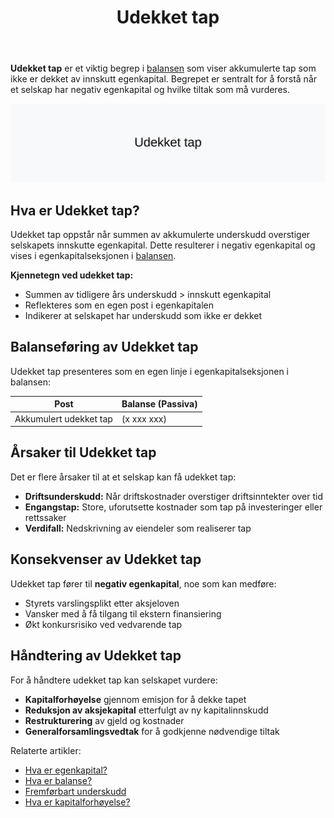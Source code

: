 ﻿---
title: "Udekket tap"
seoTitle: "Udekket tap"
meta_description: '**Udekket tap** er et viktig begrep i [balansen](/blogs/regnskap/hva-er-balanse "Hva er Balanse? Komplett Guide til Balanseregnskap") som viser akkumulerte tap ...'
slug: udekket-tap
type: blog
layout: pages/single
---

**Udekket tap** er et viktig begrep i [balansen](/blogs/regnskap/hva-er-balanse "Hva er Balanse? Komplett Guide til Balanseregnskap") som viser akkumulerte tap som ikke er dekket av innskutt egenkapital. Begrepet er sentralt for å forstå når et selskap har negativ egenkapital og hvilke tiltak som må vurderes.

![Illustrasjon med teksten Udekket tap](udekket-tap-image.svg)

## Hva er Udekket tap?

Udekket tap oppstår når summen av akkumulerte underskudd overstiger selskapets innskutte egenkapital. Dette resulterer i negativ egenkapital og vises i egenkapitalseksjonen i [balansen](/blogs/regnskap/hva-er-balanse "Hva er Balanse? Komplett Guide til Balanseregnskap").

**Kjennetegn ved udekket tap:**

* Summen av tidligere års underskudd > innskutt egenkapital
* Reflekteres som en egen post i egenkapitalen
* Indikerer at selskapet har underskudd som ikke er dekket

## Balanseføring av Udekket tap

Udekket tap presenteres som en egen linje i egenkapitalseksjonen i balansen:

| **Post**               | **Balanse (Passiva)** |
|-------------------------|-----------------------|
| Akkumulert udekket tap  | (x xxx xxx)           |

## Årsaker til Udekket tap

Det er flere årsaker til at et selskap kan få udekket tap:

* **Driftsunderskudd:** Når driftskostnader overstiger driftsinntekter over tid
* **Engangstap:** Store, uforutsette kostnader som tap på investeringer eller rettssaker
* **Verdifall:** Nedskrivning av eiendeler som realiserer tap

## Konsekvenser av Udekket tap

Udekket tap fører til **negativ egenkapital**, noe som kan medføre:

* Styrets varslingsplikt etter aksjeloven
* Vansker med å få tilgang til ekstern finansiering
* Økt konkursrisiko ved vedvarende tap

## Håndtering av Udekket tap

For å håndtere udekket tap kan selskapet vurdere:

* **Kapitalforhøyelse** gjennom emisjon for å dekke tapet
* **Reduksjon av aksjekapital** etterfulgt av ny kapitalinnskudd
* **Restrukturering** av gjeld og kostnader
* **Generalforsamlingsvedtak** for å godkjenne nødvendige tiltak

Relaterte artikler:

- [Hva er egenkapital?](/blogs/regnskap/hva-er-egenkapital "Hva er Egenkapital? Definisjon og Beregning")
- [Hva er balanse?](/blogs/regnskap/hva-er-balanse "Hva er Balanse? Komplett Guide til Balanseregnskap")
- [Fremførbart underskudd](/blogs/regnskap/fremforbart-underskudd "Fremførbart underskudd “ Guide til underskudd i regnskap og skatt")
- [Hva er kapitalforhøyelse?](/blogs/regnskap/kapitalforhoyelse "Hva er Kapitalforhøyelse? Emisjon, Krav og Prosess")









